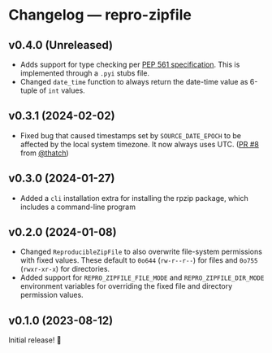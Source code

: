 # Changelog — repro-zipfile

## v0.4.0 (Unreleased)

- Adds support for type checking per [PEP 561 specification](https://typing.python.org/en/latest/spec/distributing.html#packaging-typed-libraries). This is implemented through a `.pyi` stubs file.
- Changed `date_time` function to always return the date-time value as 6-tuple of `int` values.

## v0.3.1 (2024-02-02)

- Fixed bug that caused timestamps set by `SOURCE_DATE_EPOCH` to be affected by the local system timezone. It now always uses UTC. ([PR #8](https://github.com/drivendataorg/repro-zipfile/pull/8) from [@thatch](https://github.com/thatch))

## v0.3.0 (2024-01-27)

- Added a `cli` installation extra for installing the rpzip package, which includes a command-line program

## v0.2.0 (2024-01-08)

- Changed `ReproducibleZipFile` to also overwrite file-system permissions with fixed values. These default to `0o644` (`rw-r--r--`) for files and `0o755` (`rwxr-xr-x`) for directories.
- Added support for `REPRO_ZIPFILE_FILE_MODE` and `REPRO_ZIPFILE_DIR_MODE` environment variables for overriding the fixed file and directory permission values.

## v0.1.0 (2023-08-12)

Initial release! 🎉
